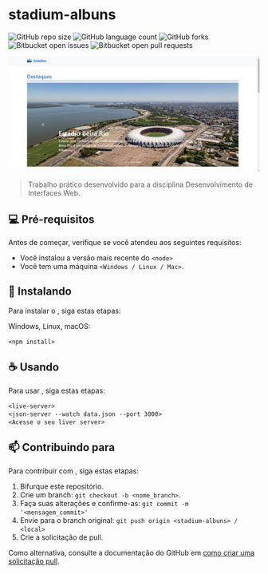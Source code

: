 # stadium-albuns

![GitHub repo size](https://img.shields.io/github/repo-size/andrepcarraro/stadium-albuns?style=for-the-badge)
![GitHub language count](https://img.shields.io/github/languages/count/andrepcarraro/stadium-albuns?style=for-the-badge)
![GitHub forks](https://img.shields.io/github/forks/andrepcarraro/stadium-albuns?style=for-the-badge)
![Bitbucket open issues](https://img.shields.io/bitbucket/issues/andrepcarraro/stadium-albuns?style=for-the-badge)
![Bitbucket open pull requests](https://img.shields.io/bitbucket/pr-raw/andrepcarraro/stadium-albuns?style=for-the-badge)

<img src="assets/images/readme-image.jpg" alt="Exemplo imagem">

> Trabalho prático desenvolvido para a disciplina Desenvolvimento de Interfaces Web.

## 💻 Pré-requisitos

Antes de começar, verifique se você atendeu aos seguintes requisitos:

- Você instalou a versão mais recente do `<node>`
- Você tem uma máquina `<Windows / Linux / Mac>`.

## 🚀 Instalando <stadium-albuns>

Para instalar o <stadium-albuns>, siga estas etapas:

Windows, Linux, macOS:

```
<npm install>
```

## ☕ Usando <stadium-albuns>

Para usar <stadium-albuns>, siga estas etapas:

```
<live-server>
<json-server --watch data.json --port 3000>
<Acesse o seu liver server>
```

## 📫 Contribuindo para <stadium-albuns>

Para contribuir com <stadium-albuns>, siga estas etapas:

1. Bifurque este repositório.
2. Crie um branch: `git checkout -b <nome_branch>`.
3. Faça suas alterações e confirme-as: `git commit -m '<mensagem_commit>'`
4. Envie para o branch original: `git push origin <stadium-albuns> / <local>`
5. Crie a solicitação de pull.

Como alternativa, consulte a documentação do GitHub em [como criar uma solicitação pull](https://help.github.com/en/github/collaborating-with-issues-and-pull-requests/creating-a-pull-request).

